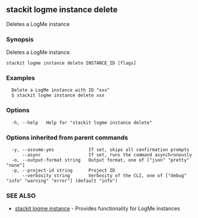 ## stackit logme instance delete

Deletes a LogMe instance

### Synopsis

Deletes a LogMe instance.

```
stackit logme instance delete INSTANCE_ID [flags]
```

### Examples

```
  Delete a LogMe instance with ID "xxx"
  $ stackit logme instance delete xxx
```

### Options

```
  -h, --help   Help for "stackit logme instance delete"
```

### Options inherited from parent commands

```
  -y, --assume-yes             If set, skips all confirmation prompts
      --async                  If set, runs the command asynchronously
  -o, --output-format string   Output format, one of ["json" "pretty" "none"]
  -p, --project-id string      Project ID
      --verbosity string       Verbosity of the CLI, one of ["debug" "info" "warning" "error"] (default "info")
```

### SEE ALSO

* [stackit logme instance](./stackit_logme_instance.md)	 - Provides functionality for LogMe instances

